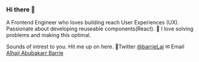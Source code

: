 ### Hi there 👋

<!--
**BarrieLAJ/BarrieLAJ** is a ✨ _special_ ✨ repository because its `README.md` (this file) appears on your GitHub profile.

Here are some ideas to get you started:

- 🔭 I’m currently working on ...
- 🌱 I’m currently learning ...
- 👯 I’m looking to collaborate on ...
- 🤔 I’m looking for help with ...
- 💬 Ask me about ...
- 📫 How to reach me: ...
- 😄 Pronouns: ...
- ⚡ Fun fact: ...
-->
A Frontend Engineer who loves building reach User Experiences (UX).
Passionate about developing reuseable components(React).
👯 I love solving problems and making this optimal.

Sounds of intrest to you. Hit me up on here.
🐤Twitter <a href="https://twitter.com/Abarrie_potter" target="new">@barrieLaj</a>
✉ Email  <a href="mailto:alhajiab.barrie@gmail.com" target="new">Alhaji Abubakarr Barrie</a>
